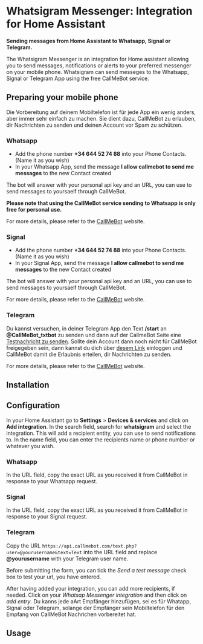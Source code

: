 # Whatsigram Messenger: Integration for Home Assistant
**Sending messages from Home Assistant to Whatsapp, Signal or Telegram.**

The Whatsigram Messenger is an integration for Home assistant allowing you to send messages, notifications or alerts to your preferred messenger on your mobile phone. Whatsigram can send messeges to the Whatsapp, Signal or Telegram App using the free CallMeBot service.

## Preparing your mobile phone

Die Vorbereitung auf deinem Mobiltelefon ist für jede App ein wenig anders, aber immer sehr einfach zu machen. Sie dient dazu, CallMeBot zu erlauben, dir Nachrichten zu senden und deinen Account vor Spam zu schützen.

### Whatsapp

- Add the phone number **+34 644 52 74 88** into your Phone Contacts. (Name it as you wish)
- In your Whatsapp App, send the message **I allow callmebot to send me messages** to the new Contact created

The bot will answer with your personal api key and an URL, you can use to send messages to yoursaelf through CallMeBot.

**Please note that using the CallMeBot service sending to Whatsapp is only free for personal use.**

For more details, please refer to the [CallMeBot](https://www.callmebot.com/blog/free-api-whatsapp-messages/) website.

### Signal

- Add the phone number **+34 644 52 74 88** into your Phone Contacts. (Name it as you wish)
- In your Signal App, send the message **I allow callmebot to send me messages** to the new Contact created

The bot will answer with your personal api key and an URL, you can use to send messages to yoursaelf through CallMeBot.

For more details, please refer to the [CallMeBot](https://www.callmebot.com/blog/free-api-signal-send-messages/) website.

### Telegram

Du kannst versuchen, in deiner Telegram App den Text **/start** an **@CallMeBot_txtbot** zu senden und dann auf der CallmeBot Seite eine [Testnachricht zu senden](https://www.callmebot.com/blog/telegram-text-messages-from-browser/#google_vignette). Sollte dein Account dann noch nicht für CallMeBot freigegeben sein, dann kannst du dich über [desem Link](https://api2.callmebot.com/txt/login.php) einloggen und CallMeBot damit die Erlaubnis erteilen, dir Nachrichten zu senden.

For more details, please refer to the [CallMeBot](https://www.callmebot.com/blog/telegram-text-messages/) website.


## Installation


## Configuration

In your Home Assistant go to **Settings** > **Devices & services** and click on **Add integration**. In the search field, search for **whatsigram** and select the integration. This will add a recipient entity, you can use to send notifications to. In the name field, you can enter the recipients name or phone number or whatever you wish.

### Whatsapp

In the URL field, copy the exact URL as you received it from CallMeBot in response to your Whatsapp request.

### Signal

In the URL field, copy the exact URL as you received it from CallMeBot in response to your Signal request.

### Telegram

Copy the URL `https://api.callmebot.com/text.php?user=@yourusername&text=Text` into the URL field and replace **@yourusername** with your Telegram user name.


Before submitting the form, you can tick the _Send a test message_ check box to test your url, you have entered.

After having added your integration, you can add more recipients, if needed. Click on your _Whatsap Messenger integration_ and then click on _add entry_. Du kanns jede aArt Empfänger hinzufügen, sei es für Whatapp, Signal oder Telegram, solange der Empfänger sein Mobiltelefon für den Empfang von CallMeBot Nachrichen vorbereitet hat.

## Usage

